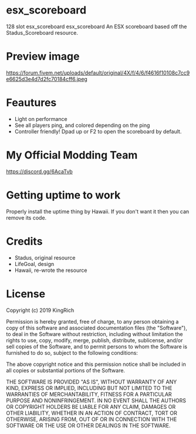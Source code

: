 # esx_scoreboard
128 slot esx_scoreboard
esx_scoreboard
An ESX scoreboard based off the Stadus_Scoreboard resource.

# Preview image
https://forum.fivem.net/uploads/default/original/4X/f/4/6/f4616f10108c7cc9e6625d3e4d7d2fc70184cff6.jpeg

# Feautures
- Light on performance
- See all players ping, and colored depending on the ping
- Controller friendly! Dpad up or F2 to open the scoreboard by default.

# My Official Modding Team
https://discord.gg/6AcaTvb

# Getting uptime to work
Properly install the uptime thing by Hawaii. If you don't want it then you can remove its code.

# Credits
- Stadus, original resource
- LifeGoal, design
- Hawaii, re-wrote the resource

# License

Copyright (c) 2019 KingRich

Permission is hereby granted, free of charge, to any person obtaining a copy of this software and associated documentation files (the "Software"), to deal in the Software without restriction, including without limitation the rights to use, copy, modify, merge, publish, distribute, sublicense, and/or sell copies of the Software, and to permit persons to whom the Software is furnished to do so, subject to the following conditions:

The above copyright notice and this permission notice shall be included in all copies or substantial portions of the Software.

THE SOFTWARE IS PROVIDED "AS IS", WITHOUT WARRANTY OF ANY KIND, EXPRESS OR IMPLIED, INCLUDING BUT NOT LIMITED TO THE WARRANTIES OF MERCHANTABILITY, FITNESS FOR A PARTICULAR PURPOSE AND NONINFRINGEMENT. IN NO EVENT SHALL THE AUTHORS OR COPYRIGHT HOLDERS BE LIABLE FOR ANY CLAIM, DAMAGES OR OTHER LIABILITY, WHETHER IN AN ACTION OF CONTRACT, TORT OR OTHERWISE, ARISING FROM, OUT OF OR IN CONNECTION WITH THE SOFTWARE OR THE USE OR OTHER DEALINGS IN THE SOFTWARE.
